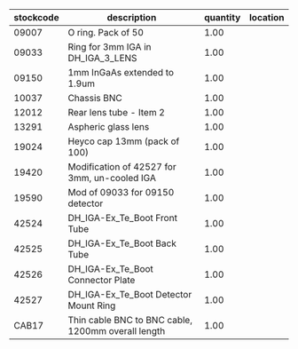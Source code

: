 |stockcode|description|quantity|location|
|---------|-----------|--------|--------|
|09007|O ring.  Pack of 50|1.00||
|09033|Ring for 3mm IGA in DH_IGA_3_LENS|1.00||
|09150|1mm InGaAs extended to 1.9um|1.00||
|10037|Chassis BNC|1.00||
|12012|Rear lens tube - Item 2|1.00||
|13291|Aspheric glass lens|1.00||
|19024|Heyco cap 13mm (pack of 100)|1.00||
|19420|Modification of 42527 for 3mm, un-cooled IGA|1.00||
|19590|Mod of 09033 for 09150 detector|1.00||
|42524|DH_IGA-Ex_Te_Boot Front Tube|1.00||
|42525|DH_IGA-Ex_Te_Boot Back Tube|1.00||
|42526|DH_IGA-Ex_Te_Boot Connector Plate|1.00||
|42527|DH_IGA-Ex_Te_Boot Detector Mount Ring|1.00||
|CAB17|Thin cable BNC to BNC cable, 1200mm overall length|1.00||

